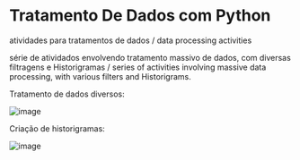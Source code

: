# Tratamento De Dados com Python
atividades para tratamentos de dados / data processing activities

série de atividados envolvendo tratamento massivo de dados, com diversas filtragens e Historigramas / series of activities involving massive data processing, with various filters and Historigrams.

Tratamento de dados diversos: 

![image](https://github.com/user-attachments/assets/19dbda21-a3c9-4d01-8402-375e7bf753ee)

Criação de historigramas:

![image](https://github.com/user-attachments/assets/cfbb6c78-bb48-4e4e-8c1b-b20a564e356a)


